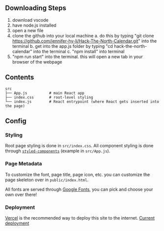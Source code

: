 ## Downloading Steps
1. download vscode
2. have node.js installed
3. open a new file
4. clone the github into your local machine
    a. do this by typing "git clone https://github.com/jennifer-hy-li/Hack-The-North-Calendar.git" into the terminal
    b. get into the app.js folder by typing "cd hack-the-north-calendar" into the terminal
    c. "npm install" into terminal
5. "npm run start" into the terminal. this will open a new tab in your browser of the webpage
    
## Contents
```
src
├── App.js          # main React app
├── index.css       # root-level styling
└── index.js        # React entrypoint (where React gets inserted into the page)
```

## Config
### Styling
Root page styling is done in `src/index.css`. All component styling is done through [`styled-components`](https://styled-components.com/docs/basics#getting-started) (example in `src/App.js`).

### Page Metadata
To customize the font, page title, page icon, etc. you can customize the page skeleton over in `public/index.html`. 

All fonts are served through [Google Fonts](https://fonts.google.com/), you can pick and choose your own over there!

### Deployment
[Vercel](https://vercel.com/) is the recommended way to deploy this site to the internet. [Current deployment](https://min-react.vercel.app/)
